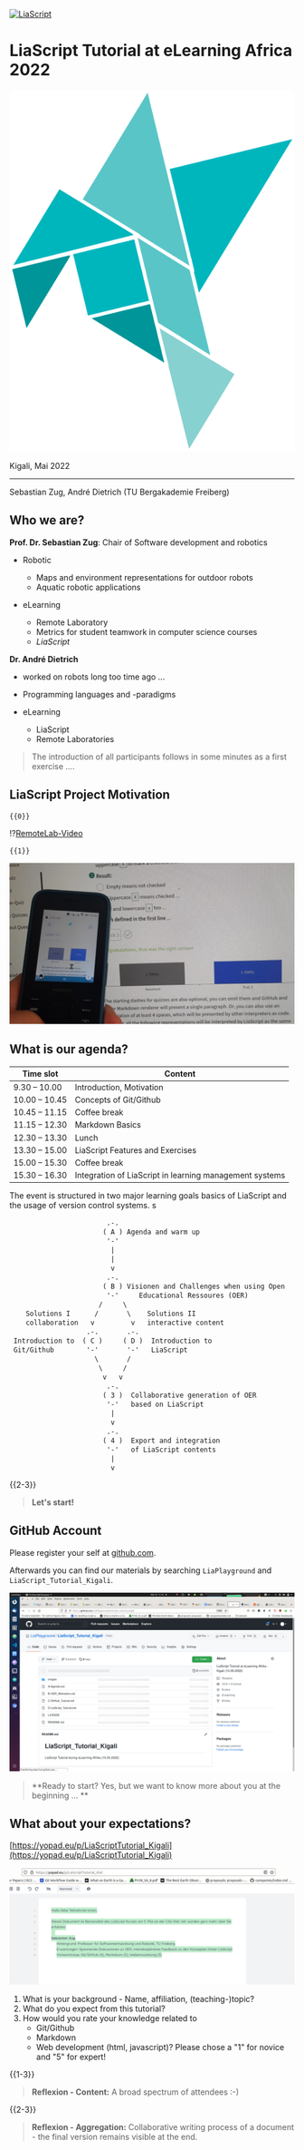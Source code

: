 <!--
author:   Sebastian Zug, André Dietrich

email:    Sebastian.Zug@informatik.tu-freiberg.de

version:  0.0.2

language: de

narrator: Deutsch Male

mode:     Presentation

comment:  Dieser Kurs für in das Projekt LiaScript ein und diskutiert die
          Vorteile im Kontext der OER Idee.

logo:     ./images/logo.png

-->

[![LiaScript](https://raw.githubusercontent.com/LiaScript/LiaScript/master/badges/course.svg)](https://LiaScript.github.io/course/?https://raw.githubusercontent.com/LiaPlayground/LiaScript_Tutorial_Kiel/main/A-Agenda.md)

# LiaScript Tutorial at eLearning Africa 2022

![LiaScriptLogo](images/logo.png)<!-- style="width: 55%; max-width: 1000px" -->

Kigali, Mai 2022

----------------------------------

Sebastian Zug, André Dietrich (TU Bergakademie Freiberg)

## Who we are?

__Prof. Dr. Sebastian Zug__: Chair of Software development and robotics

- Robotic

  + Maps and environment representations for outdoor robots
  + Aquatic robotic applications

- eLearning

  + Remote Laboratory
  + Metrics for student teamwork in computer science courses
  + _LiaScript_

__Dr. André Dietrich__

- worked on robots long too time ago  ...
- Programming languages and -paradigms
- eLearning

  - LiaScript
  - Remote Laboratories


> The introduction of all participants follows in some minutes as a first exercise ....


## LiaScript Project Motivation

    {{0}}
!?[RemoteLab-Video](https://www.youtube.com/watch?v=bICfKRyKTwE "Industrial eLab Demonstration aus Magdeburg")

    {{1}}
![Noka vs Destop](images/nokia.jpeg "LiaScript Klassenraum auf dem Desktop und Feature-Phone.")


## What is our agenda?

| Time slot     | Content                                                 |
| ------------- | ------------------------------------------------------- |
| 9.30 – 10.00  | Introduction, Motivation                                |
| 10.00 – 10.45 | Concepts of Git/Github                                  |
| 10.45 – 11.15 | Coffee break                                            |
| 11.15 – 12.30 | Markdown Basics                                         |
| 12.30 – 13.30 | Lunch                                                   |
| 13.30 – 15.00 | LiaScript Features and Exercises                        |
| 15.00 – 15.30 | Coffee break                                            |
| 15.30 – 16.30 | Integration of LiaScript in learning management systems |

The event is structured in two major learning goals basics of LiaScript and the usage of version control systems.
s
<!-- style="display: block; margin-left: auto; margin-right: auto; max-width: 815px;" -->
```ascii
                        .-.
                       ( A ) Agenda and warm up
                        '-'  
                         |
                         |
                         v
                        .-.
                       ( B ) Visionen and Challenges when using Open
                        '-'     Educational Ressoures (OER)
                      /     \
    Solutions I      /       \    Solutions II
    collaboration   v         v   interactive content
                   .-.       .-.
 Introduction to  ( C )     ( D )  Introduction to
 Git/Github        '-'       '-'   LiaScript
                     \       /
                      \     /
                       v   v
                        .-.
                       ( 3 )  Collaborative generation of OER
                        '-'   based on LiaScript
                         |
                         v
                        .-.
                       ( 4 )  Export and integration
                        '-'   of LiaScript contents
                         |
                         v

```

{{2-3}}
> **Let's start!**

## GitHub Account

Please register your self at [github.com](www.github.com).

Afterwards you can find our materials by searching `LiaPlayground` and `LiaScript_Tutorial_Kigali`.

![alt-text](images/ScreenshotTutorialSeite.png)

> **Ready to start? Yes, but we want to know more about you at the beginning ... **

## What about your expectations?

[https://yopad.eu/p/LiaScriptTutorial_Kigali](https://yopad.eu/p/LiaScriptTutorial_Kigali)

![alt-text](images/Etherpad.png)

1. What is your background - Name, affiliation, (teaching-)topic?
2. What do you expect from this tutorial?
3. How would you rate your knowledge related to
     + Git/Github
     + Markdown
     + Web development (html, javascript)?
   Please chose a "1" for novice and "5" for expert!

{{1-3}}
> **Reflexion - Content:** A broad spectrum of attendees :-)


{{2-3}}
> **Reflexion - Aggregation:** Collaborative writing process of a document - the final version remains visible at the end.
